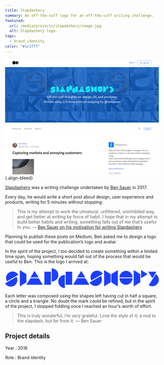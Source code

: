 ```yaml
---
title: Slapdashery
summary: An off-the-cuff logo for an off-the-cuff writing challenge.
featured:
  url: /media/projects/slapdashery/image.jpg
  alt: Slapdashery logo.
tags:
  - brand_identity
color: "#1c3fff"
---
```


![The Shapdashery publication on Medium.](../media/projects/slapdashery/homepage_screenshot.png)
{.align-bleed}

[Slapdashery][1] was a writing challenge undertaken by [Ben Sauer][2] in 2017.

Every day, he would write a short post about design, user experience and products, writing for 5 minutes without stopping:

> This is my attempt to work the unnatural, unfiltered, uninhibited way, and get better at writing by force of habit. I hope that in my attempt to build better habits and writing, something falls out of me that’s useful to you.
> — [Ben Sauer on his motivation for writing Slapdashery][3]

Planning to publish these posts on Medium, Ben asked me to design a logo that could be used for the publication’s logo and avatar.

In the spirit of the project, I too decided to create something within a limited time span, hoping something would fall out of the process that would be useful to Ben. This is the logo I arrived at:

![The Slapdashery logo.](../media/projects/slapdashery/logo.svg "The Slapdashery logo.")

Each letter was composed using the shapes left having cut in half a square, a circle and a triangle. No doubt the mark could be refined, but in the spirit of the project, I stopped fiddling once I reached an hour’s worth of effort.

> This is truly wonderful, I’m very grateful. Love the style of it; a nod to the slapdash, but far from it.
> — Ben Sauer

## Project details

Year
: 2016

Role
: Brand identity

[1]: https://medium.com/slapdashery
[2]: https://bensauer.net
[3]: https://medium.com/slapdashery/what-the-hell-is-this-69d53e43c796

